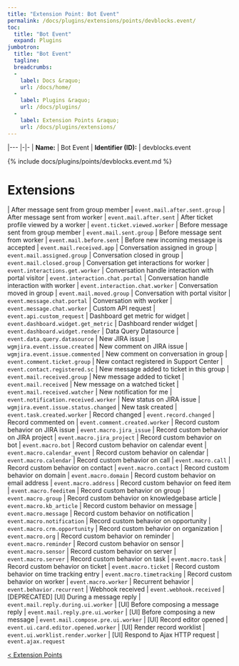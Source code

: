 ```yaml
---
title: "Extension Point: Bot Event"
permalink: /docs/plugins/extensions/points/devblocks.event/
toc:
  title: "Bot Event"
  expand: Plugins
jumbotron:
  title: "Bot Event"
  tagline: 
  breadcrumbs:
  -
    label: Docs &raquo;
    url: /docs/home/
  -
    label: Plugins &raquo;
    url: /docs/plugins/
  -
    label: Extension Points &raquo;
    url: /docs/plugins/extensions/
---
```


|---
|-|-
| **Name:** | Bot Event
| **Identifier (ID):** | devblocks.event

{% include docs/plugins/points/devblocks.event.md %}

# Extensions

| After message sent from group member | `event.mail.after.sent.group`
| After message sent from worker | `event.mail.after.sent`
| After ticket profile viewed by a worker | `event.ticket.viewed.worker`
| Before message sent from group member | `event.mail.sent.group`
| Before message sent from worker | `event.mail.before.sent`
| Before new incoming message is accepted | `event.mail.received.app`
| Conversation assigned in group | `event.mail.assigned.group`
| Conversation closed in group | `event.mail.closed.group`
| Conversation get interactions for worker | `event.interactions.get.worker`
| Conversation handle interaction with portal visitor | `event.interaction.chat.portal`
| Conversation handle interaction with worker | `event.interaction.chat.worker`
| Conversation moved in group | `event.mail.moved.group`
| Conversation with portal visitor | `event.message.chat.portal`
| Conversation with worker | `event.message.chat.worker`
| Custom API request | `event.api.custom_request`
| Dashboard get metric for widget | `event.dashboard.widget.get_metric`
| Dashboard render widget | `event.dashboard.widget.render`
| Data Query Datasource | `event.data.query.datasource`
| New JIRA issue | `wgmjira.event.issue.created`
| New comment on JIRA issue | `wgmjira.event.issue.commented`
| New comment on conversation in group | `event.comment.ticket.group`
| New contact registered in Support Center | `event.contact.registered.sc`
| New message added to ticket in this group | `event.mail.received.group`
| New message added to ticket | `event.mail.received`
| New message on a watched ticket | `event.mail.received.watcher`
| New notification for me | `event.notification.received.worker`
| New status on JIRA issue | `wgmjira.event.issue.status.changed`
| New task created | `event.task.created.worker`
| Record changed | `event.record.changed`
| Record commented on | `event.comment.created.worker`
| Record custom behavior on JIRA issue | `event.macro.jira_issue`
| Record custom behavior on JIRA project | `event.macro.jira_project`
| Record custom behavior on bot | `event.macro.bot`
| Record custom behavior on calendar event | `event.macro.calendar_event`
| Record custom behavior on calendar | `event.macro.calendar`
| Record custom behavior on call | `event.macro.call`
| Record custom behavior on contact | `event.macro.contact`
| Record custom behavior on domain | `event.macro.domain`
| Record custom behavior on email address | `event.macro.address`
| Record custom behavior on feed item | `event.macro.feeditem`
| Record custom behavior on group | `event.macro.group`
| Record custom behavior on knowledgebase article | `event.macro.kb_article`
| Record custom behavior on message | `event.macro.message`
| Record custom behavior on notification | `event.macro.notification`
| Record custom behavior on opportunity | `event.macro.crm.opportunity`
| Record custom behavior on organization | `event.macro.org`
| Record custom behavior on reminder | `event.macro.reminder`
| Record custom behavior on sensor | `event.macro.sensor`
| Record custom behavior on server | `event.macro.server`
| Record custom behavior on task | `event.macro.task`
| Record custom behavior on ticket | `event.macro.ticket`
| Record custom behavior on time tracking entry | `event.macro.timetracking`
| Record custom behavior on worker | `event.macro.worker`
| Recurrent behavior | `event.behavior.recurrent`
| Webhook received | `event.webhook.received`
| [DEPRECATED] [UI] During a message reply | `event.mail.reply.during.ui.worker`
| [UI] Before composing a message reply | `event.mail.reply.pre.ui.worker`
| [UI] Before composing a new message | `event.mail.compose.pre.ui.worker`
| [UI] Record editor opened | `event.ui.card.editor.opened.worker`
| [UI] Render record worklist | `event.ui.worklist.render.worker`
| [UI] Respond to Ajax HTTP request | `event.ajax.request`

<div class="section-nav">
	<div class="left">
		<a href="/docs/plugins/extensions/#extension-points" class="prev">&lt; Extension Points</a>
	</div>
	<div class="right align-right">
	</div>
</div>
<div class="clear"></div>